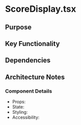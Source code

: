 # ScoreDisplay.tsx

## Purpose

## Key Functionality

## Dependencies

## Architecture Notes

### Component Details
- Props: 
- State: 
- Styling: 
- Accessibility: 
